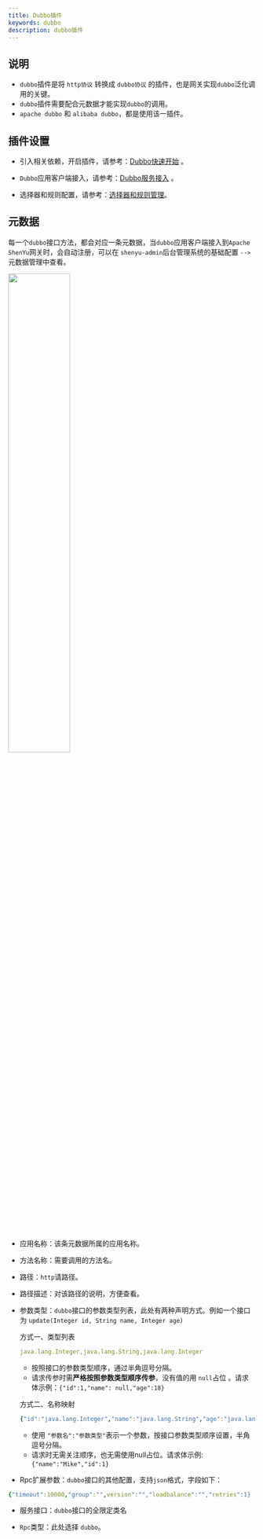 ```yaml
---
title: Dubbo插件
keywords: dubbo
description: dubbo插件
---
```


## 说明

* `dubbo`插件是将 `http协议` 转换成 `dubbo协议` 的插件，也是网关实现`dubbo`泛化调用的关键。
* `dubbo`插件需要配合元数据才能实现`dubbo`的调用。
* `apache dubbo` 和 `alibaba dubbo`，都是使用该一插件。


## 插件设置

* 引入相关依赖，开启插件，请参考：[Dubbo快速开始](../quick-start-dubbo) 。
 
* `Dubbo`应用客户端接入，请参考：[Dubbo服务接入](../dubbo-proxy) 。

* 选择器和规则配置，请参考：[选择器和规则管理](../selector-and-rule)。

## 元数据

每一个`dubbo`接口方法，都会对应一条元数据，当`dubbo`应用客户端接入到`Apache ShenYu`网关时，会自动注册，可以在 `shenyu-admin`后台管理系统的基础配置 `-->` 元数据管理中查看。

<img src="/img/shenyu/plugin/dubbo/dubbo-metadata-zh.jpg" width="50%"/>

* 应用名称：该条元数据所属的应用名称。

* 方法名称：需要调用的方法名。

* 路径：`http`请路径。

* 路径描述：对该路径的说明，方便查看。

* 参数类型：`dubbo`接口的参数类型列表，此处有两种声明方式。例如一个接口为 `update(Integer id, String name, Integer age)`
    
    方式一、类型列表

    ```yaml
    java.lang.Integer,java.lang.String,java.lang.Integer
    ```

    * 按照接口的参数类型顺序，通过半角逗号分隔。
    * 请求传参时需**严格按照参数类型顺序传参**，没有值的用 `null`占位 。请求体示例：`{"id":1,"name": null,"age":18}`

    方式二、名称映射

    ```yaml
    {"id":"java.lang.Integer","name":"java.lang.String","age":"java.lang.Integer"}
    ```

    * 使用 `"参数名":"参数类型"`表示一个参数，按接口参数类型顺序设置，半角逗号分隔。
    * 请求时无需关注顺序，也无需使用null占位。请求体示例: `{"name":"Mike","id":1}`

* Rpc扩展参数：`dubbo`接口的其他配置，支持`json`格式，字段如下：

```yaml
{"timeout":10000,"group":"",version":"","loadbalance":"","retries":1}
```

* 服务接口：`dubbo`接口的全限定类名

* `Rpc`类型：此处选择 `dubbo`。